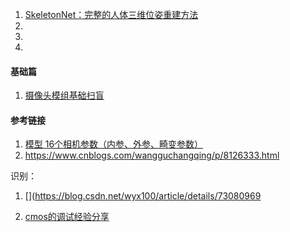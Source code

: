 



1. [SkeletonNet：完整的人体三维位姿重建方法  ](https://mp.weixin.qq.com/s/KLmEhxGk0RJRIsZTbNa0JA)          
2. 
3. 
4. ​                                                                      





#### 基础篇

1. [摄像头模组基础扫盲](https://www.cnblogs.com/raymon-tec/p/5048632.html)



#### 参考链接

1. [模型 16个相机参数（内参、外参、畸变参数）](https://blog.csdn.net/weixin_43206570/article/details/84797361)
2. https://www.cnblogs.com/wangguchangqing/p/8126333.html



识别：

1. [](https://blog.csdn.net/wyx100/article/details/73080969



1. [cmos的调试经验分享](https://wenku.baidu.com/view/afe9531454270722192e453610661ed9ad5155be.html?rec_flag=default)